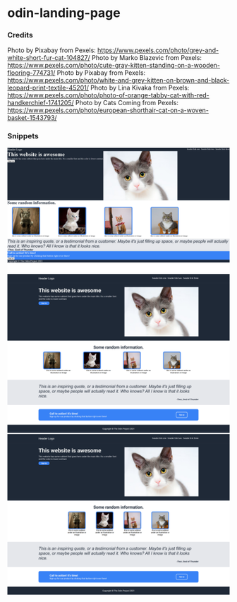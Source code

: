 # odin-landing-page

### Credits
Photo by Pixabay from Pexels: https://www.pexels.com/photo/grey-and-white-short-fur-cat-104827/
Photo by Marko Blazevic from Pexels: https://www.pexels.com/photo/cute-gray-kitten-standing-on-a-wooden-flooring-774731/
Photo by Pixabay from Pexels: https://www.pexels.com/photo/white-and-grey-kitten-on-brown-and-black-leopard-print-textile-45201/
Photo by Lina Kivaka from Pexels: https://www.pexels.com/photo/photo-of-orange-tabby-cat-with-red-handkerchief-1741205/
Photo by Cats Coming from Pexels: https://www.pexels.com/photo/european-shorthair-cat-on-a-woven-basket-1543793/

### Snippets
<img src="img/01_snapshot.png">
<img src="img/02_snapshot.png">
<img src="img/03_snapshot.png">